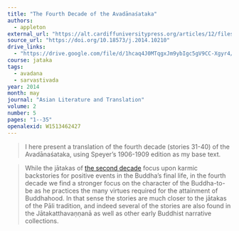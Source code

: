 ```yaml
---
title: "The Fourth Decade of the Avadānaśataka"
authors:
  - appleton
external_url: "https://alt.cardiffuniversitypress.org/articles/12/files/submission/proof/12-1-12-1-10-20170908.pdf"
source_url: "https://doi.org/10.18573/j.2014.10210"
drive_links:
  - "https://drive.google.com/file/d/1hcaq4J0MTqgxJm9ybIgc5gV9CC-Xgyr4/view?usp=drivesdk"
course: jataka
tags:
  - avadana
  - sarvastivada
year: 2014
month: may
journal: "Asian Literature and Translation"
volume: 2
number: 5
pages: "1--35"
openalexid: W1513462427
---
```


> I here present a translation of the fourth decade (stories 31-40) of the Avadānaśataka, using Speyer’s 1906-1909 edition as my base text.

> While the jātakas of [the second decade](/content/articles/second-decade-of-avadanasataka_appleton) focus upon karmic backstories for positive events in the Buddha’s final life, in the fourth decade we find a stronger focus on the character of the Buddha-to-be as he practices the many virtues required for the attainment of Buddhahood.
> In that sense the stories are much closer to the jātakas of the Pāli tradition, and indeed several of the stories are also found in the Jātakatthavaṇṇanā as well as other early Buddhist narrative collections.

